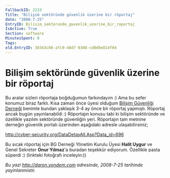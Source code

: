 ```yaml
---
FallbackID: 2133
Title: "Bilişim sektöründe güvenlik üzerine bir röportaj"
date: "2008-7-25"
EntryID: Bilisim_sektorunde_guvenlik_uzerine_bir_roportaj
IsActive: True
Section: software
MinutesSpent: 0
Tags: 
old.EntryID: 30343c08-afc9-48d7-9308-cd0d8e814f04
---
```

# Bilişim sektöründe güvenlik üzerine bir röportaj
Bu aralar sizleri röportaja boğduğumun farkındayım :) Ama bu sefer
konumuz biraz farklı. Kısa zaman önce üyesi olduğum [Bilişim Güvenliği
Derneği](http://www.bg.org.tr/) benimle bundan yaklaşık 3-4 ay önce bir
röportaj yapmıştı. Röportaj ancak bugün yayınlanabildi :) Röportajın
konusu tabi ki bilişim sektöründe ve özellikle yazılım sektöründe
güvenliğin yeri. Röportajın tam metnine derneğin güvenlik portalı
üzerinden aşağıdaki adresle ulaşabilirsiniz;

<http://cyber-security.org/DataDetayAll.Asp?Data_id=696>

Bu sıcak röportaj için BG Derneği Yönetim Kurulu Üyesi **Halit Uygur**
ve Genel Sekreter **Onur Yılmaz**'a buradan teşekkür ediyorum. Özellikle
pasta süperdi :) (linkteki fotoğrafı inceleyin:))



*Bu yazi http://daron.yondem.com adresinde, 2008-7-25 tarihinde yayinlanmistir.*
